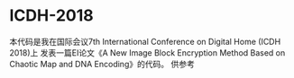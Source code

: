 # ICDH-2018
本代码是我在国际会议7th International Conference on Digital Home (ICDH 2018)上
发表一篇EI论文《A New Image Block Encryption Method Based on Chaotic Map and DNA Encoding》的代码。
供参考
